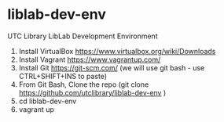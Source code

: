 # liblab-dev-env
UTC Library LibLab Development Environment

1. Install VirtualBox https://www.virtualbox.org/wiki/Downloads
2. Install Vagrant https://www.vagrantup.com/
3. Install Git https://git-scm.com/ (we will use git bash - use CTRL+SHIFT+INS to paste)
4. From Git Bash, Clone the repo (git clone https://github.com/utclibrary/liblab-dev-env )
5. cd liblab-dev-env
7. vagrant up
